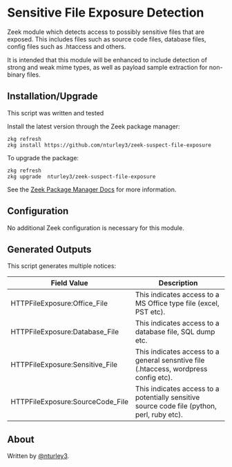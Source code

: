 Sensitive File Exposure Detection
======================

Zeek module which detects access to possibly sensitive files that are exposed.
This includes files such as source code files, database files, config files
such as .htaccess and others. 

It is intended that this module will be enhanced to include detection of
strong and weak mime types, as well as payload sample extraction for non-binary
files. 

Installation/Upgrade
------------

This script was written and tested

Install the latest version through the Zeek package manager:

	zkg refresh
	zkg install https://github.com/nturley3/zeek-suspect-file-exposure

To upgrade the package:

	zkg refresh
	zkg upgrade  nturley3/zeek-suspect-file-exposure

See the [Zeek Package Manager Docs](https://docs.zeek.org/projects/package-manager/en/stable/quickstart.html) for more information.


## Configuration

No additional Zeek configuration is necessary for this module.


Generated Outputs
-----

This script generates multiple notices:

| Field Value | Description |
| -- | -- |
| HTTPFileExposure:Office_File | This indicates access to a MS Office type file (excel, PST etc). |
| HTTPFileExposure:Database_File | This indicates access to a database file, SQL dump etc. |
| HTTPFileExposure:Sensitive_File | This indicates access to a general sensntive file (.htaccess, wordpress config etc). |
| HTTPFileExposure:SourceCode_File | This indicates access to a potentially sensitive source code file (python, perl, ruby etc). |


## About
Written by [@nturley3](https://github.com/nturley3).